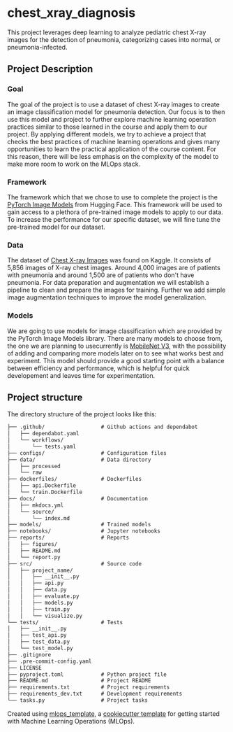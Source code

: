 # chest_xray_diagnosis

This project leverages deep learning to analyze pediatric chest X-ray images for the detection of pneumonia, categorizing cases into normal, or pneumonia-infected.


## Project Description

### Goal

The goal of the project is to use a dataset of chest X-ray images to create an image classification model for pneumonia detection. Our focus is to then use this model and project to further explore machine learning operation practices similar to those learned in the course and apply them to our project. By applying different models, we try to achieve a project that checks the best practices of machine learning operations and gives many opportunities to learn the practical application of the course content. For this reason, there will be less emphasis on the complexity of the model to make more room to work on the MLOps stack.

### Framework

The framework which that we chose to use to complete the project is the [PyTorch Image Models](https://github.com/rwightman/pytorch-image-models) from Hugging Face. This framework will be used to gain access to a plethora of pre-trained image models to apply to our data. To increase the performance for our specific dataset, we will fine tune the pre-trained model for our dataset. 


### Data

The dataset of [Chest X-ray Images](https://www.kaggle.com/datasets/tolgadincer/labeled-chest-xray-images) was found on Kaggle. It consists of 5,856 images of X-ray chest images. Around 4,000 images are of patients with pneumonia and around 1,500 are of patients who don't have pneumonia. For data preparation and augmentation we will establish a pipeline to clean and prepare the images for training. Further we add simple image augmentation techniques to improve the model generalization.


### Models
We are going to use models for image classification which are provided by the PyTorch Image Models library. There are many models to choose from, the one we are planning to usecurrently is [MobileNet V3](https://huggingface.co/timm/mobilenetv3_small_050.lamb_in1k), with the possibility of adding and comparing more models later on to see what works best and experiment. This model should provide a good starting point with a balance between efficiency and performance, which is helpful for quick developement and leaves time for experimentation.


## Project structure

The directory structure of the project looks like this:
```txt
├── .github/                  # Github actions and dependabot
│   ├── dependabot.yaml
│   └── workflows/
│       └── tests.yaml
├── configs/                  # Configuration files
├── data/                     # Data directory
│   ├── processed
│   └── raw
├── dockerfiles/              # Dockerfiles
│   ├── api.Dockerfile
│   └── train.Dockerfile
├── docs/                     # Documentation
│   ├── mkdocs.yml
│   └── source/
│       └── index.md
├── models/                   # Trained models
├── notebooks/                # Jupyter notebooks
├── reports/                  # Reports
│   ├── figures/
│   ├── README.md
│   └── report.py
├── src/                      # Source code
│   ├── project_name/
│   │   ├── __init__.py
│   │   ├── api.py
│   │   ├── data.py
│   │   ├── evaluate.py
│   │   ├── models.py
│   │   ├── train.py
│   │   └── visualize.py
└── tests/                    # Tests
│   ├── __init__.py
│   ├── test_api.py
│   ├── test_data.py
│   └── test_model.py
├── .gitignore
├── .pre-commit-config.yaml
├── LICENSE
├── pyproject.toml            # Python project file
├── README.md                 # Project README
├── requirements.txt          # Project requirements
├── requirements_dev.txt      # Development requirements
└── tasks.py                  # Project tasks
```


Created using [mlops_template](https://github.com/SkafteNicki/mlops_template),
a [cookiecutter template](https://github.com/cookiecutter/cookiecutter) for getting
started with Machine Learning Operations (MLOps).
